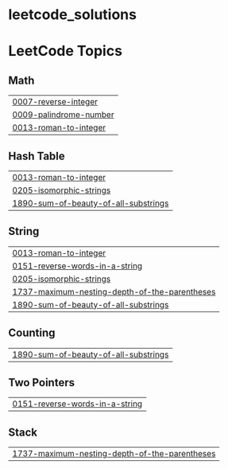 # leetcode_solutions
<!---LeetCode Topics Start-->
# LeetCode Topics
## Math
|  |
| ------- |
| [0007-reverse-integer](https://github.com/sheetalkothari13/leetcode_solutions/tree/master/0007-reverse-integer) |
| [0009-palindrome-number](https://github.com/sheetalkothari13/leetcode_solutions/tree/master/0009-palindrome-number) |
| [0013-roman-to-integer](https://github.com/sheetalkothari13/leetcode_solutions/tree/master/0013-roman-to-integer) |
## Hash Table
|  |
| ------- |
| [0013-roman-to-integer](https://github.com/sheetalkothari13/leetcode_solutions/tree/master/0013-roman-to-integer) |
| [0205-isomorphic-strings](https://github.com/sheetalkothari13/leetcode_solutions/tree/master/0205-isomorphic-strings) |
| [1890-sum-of-beauty-of-all-substrings](https://github.com/sheetalkothari13/leetcode_solutions/tree/master/1890-sum-of-beauty-of-all-substrings) |
## String
|  |
| ------- |
| [0013-roman-to-integer](https://github.com/sheetalkothari13/leetcode_solutions/tree/master/0013-roman-to-integer) |
| [0151-reverse-words-in-a-string](https://github.com/sheetalkothari13/leetcode_solutions/tree/master/0151-reverse-words-in-a-string) |
| [0205-isomorphic-strings](https://github.com/sheetalkothari13/leetcode_solutions/tree/master/0205-isomorphic-strings) |
| [1737-maximum-nesting-depth-of-the-parentheses](https://github.com/sheetalkothari13/leetcode_solutions/tree/master/1737-maximum-nesting-depth-of-the-parentheses) |
| [1890-sum-of-beauty-of-all-substrings](https://github.com/sheetalkothari13/leetcode_solutions/tree/master/1890-sum-of-beauty-of-all-substrings) |
## Counting
|  |
| ------- |
| [1890-sum-of-beauty-of-all-substrings](https://github.com/sheetalkothari13/leetcode_solutions/tree/master/1890-sum-of-beauty-of-all-substrings) |
## Two Pointers
|  |
| ------- |
| [0151-reverse-words-in-a-string](https://github.com/sheetalkothari13/leetcode_solutions/tree/master/0151-reverse-words-in-a-string) |
## Stack
|  |
| ------- |
| [1737-maximum-nesting-depth-of-the-parentheses](https://github.com/sheetalkothari13/leetcode_solutions/tree/master/1737-maximum-nesting-depth-of-the-parentheses) |
<!---LeetCode Topics End-->